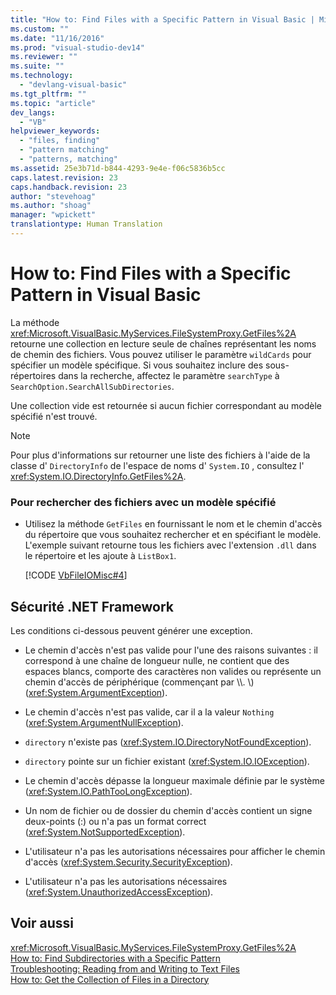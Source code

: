 ```yaml
---
title: "How to: Find Files with a Specific Pattern in Visual Basic | Microsoft Docs"
ms.custom: ""
ms.date: "11/16/2016"
ms.prod: "visual-studio-dev14"
ms.reviewer: ""
ms.suite: ""
ms.technology: 
  - "devlang-visual-basic"
ms.tgt_pltfrm: ""
ms.topic: "article"
dev_langs: 
  - "VB"
helpviewer_keywords: 
  - "files, finding"
  - "pattern matching"
  - "patterns, matching"
ms.assetid: 25e3b71d-b844-4293-9e4e-f06c5836b5cc
caps.latest.revision: 23
caps.handback.revision: 23
author: "stevehoag"
ms.author: "shoag"
manager: "wpickett"
translationtype: Human Translation
---
```

# How to: Find Files with a Specific Pattern in Visual Basic
La méthode <xref:Microsoft.VisualBasic.MyServices.FileSystemProxy.GetFiles%2A> retourne une collection en lecture seule de chaînes représentant les noms de chemin des fichiers.  Vous pouvez utiliser le paramètre `wildCards` pour spécifier un modèle spécifique.  Si vous souhaitez inclure des sous\-répertoires dans la recherche, affectez le paramètre `searchType` à `SearchOption.SearchAllSubDirectories`.  
  
 Une collection vide est retournée si aucun fichier correspondant au modèle spécifié n'est trouvé.  
  
> [!NOTE]
>  Pour plus d'informations sur retourner une liste des fichiers à l'aide de la classe d' `DirectoryInfo` de l'espace de noms d' `System.IO` , consultez l' <xref:System.IO.DirectoryInfo.GetFiles%2A>.  
  
### Pour rechercher des fichiers avec un modèle spécifié  
  
-   Utilisez la méthode `GetFiles` en fournissant le nom et le chemin d'accès du répertoire que vous souhaitez rechercher et en spécifiant le modèle.  L'exemple suivant retourne tous les fichiers avec l'extension `.dll` dans le répertoire et les ajoute à `ListBox1`.  
  
     [!CODE [VbFileIOMisc#4](../CodeSnippet/VS_Snippets_VBCSharp/VbFileIOMisc#4)]  
  
## Sécurité .NET Framework  
 Les conditions ci\-dessous peuvent générer une exception.  
  
-   Le chemin d'accès n'est pas valide pour l'une des raisons suivantes : il correspond à une chaîne de longueur nulle, ne contient que des espaces blancs, comporte des caractères non valides ou représente un chemin d'accès de périphérique \(commençant par \\\\.  \\\) \(<xref:System.ArgumentException>\).  
  
-   Le chemin d'accès n'est pas valide, car il a la valeur `Nothing` \(<xref:System.ArgumentNullException>\).  
  
-   `directory` n'existe pas \(<xref:System.IO.DirectoryNotFoundException>\).  
  
-   `directory` pointe sur un fichier existant \(<xref:System.IO.IOException>\).  
  
-   Le chemin d'accès dépasse la longueur maximale définie par le système \(<xref:System.IO.PathTooLongException>\).  
  
-   Un nom de fichier ou de dossier du chemin d'accès contient un signe deux\-points \(:\) ou n'a pas un format correct \(<xref:System.NotSupportedException>\).  
  
-   L'utilisateur n'a pas les autorisations nécessaires pour afficher le chemin d'accès \(<xref:System.Security.SecurityException>\).  
  
-   L'utilisateur n'a pas les autorisations nécessaires \(<xref:System.UnauthorizedAccessException>\).  
  
## Voir aussi  
 <xref:Microsoft.VisualBasic.MyServices.FileSystemProxy.GetFiles%2A>   
 [How to: Find Subdirectories with a Specific Pattern](../../../../visual-basic/developing-apps/programming/drives-directories-files/how-to-find-subdirectories-with-a-specific-pattern.md)   
 [Troubleshooting: Reading from and Writing to Text Files](../../../../visual-basic/developing-apps/programming/drives-directories-files/troubleshooting-reading-from-and-writing-to-text-files.md)   
 [How to: Get the Collection of Files in a Directory](../../../../visual-basic/developing-apps/programming/drives-directories-files/how-to-get-the-collection-of-files-in-a-directory.md)